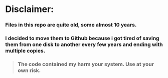 # Disclaimer:

### Files in this repo are quite old, some almost 10 years. 
### I decided to move them to Github because i got tired of saving them from one disk to another every few years and ending with multiple copies.

 
>### The code contained my harm your system. **Use at your own risk.**

